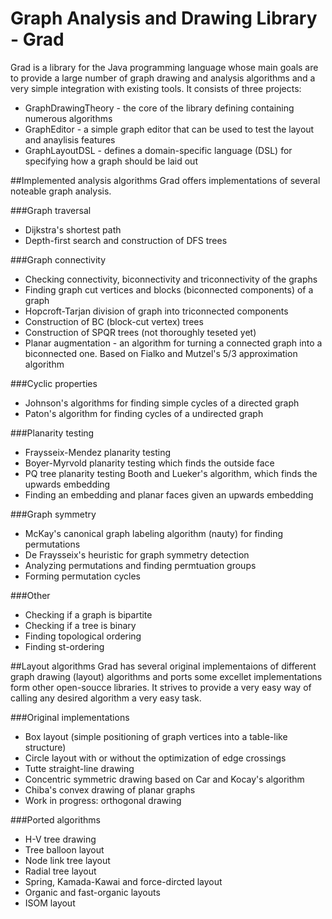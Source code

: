 # Graph Analysis and Drawing Library - Grad

Grad is a library for the Java programming language whose main goals are to provide a large number of graph drawing and analysis algorithms
and a very simple integration with existing tools. It consists of three projects:
- GraphDrawingTheory - the core of the library defining containing numerous algorithms
- GraphEditor - a simple graph editor that can be used to test the layout and anaylisis features
- GraphLayoutDSL - defines a domain-specific language (DSL) for specifying how a graph should be laid out

##Implemented analysis algorithms
Grad offers implementations of several noteable graph analysis.

###Graph traversal
- Dijkstra's shortest path
- Depth-first search and construction of DFS trees

###Graph connectivity
- Checking connectivity, biconnectivity and triconnectivity of the graphs
- Finding graph cut vertices and blocks (biconnected components) of a graph
- Hopcroft-Tarjan division of graph into triconnected components
- Construction of BC (block-cut vertex) trees
- Construction of SPQR trees (not thoroughly teseted yet)
- Planar augmentation - an algorithm for turning a connected graph into a biconnected one. Based on Fialko and Mutzel's 5/3 approximation algorithm

###Cyclic properties
- Johnson's algorithms for finding simple cycles of a directed graph
- Paton's algorithm for finding cycles of a undirected graph

###Planarity testing
- Fraysseix-Mendez planarity testing
- Boyer-Myrvold planarity testing which finds the outside face
- PQ tree planarity testing Booth and Lueker's algorithm, which finds the upwards embedding
- Finding an embedding and planar faces given an upwards embedding

###Graph symmetry
- McKay's canonical graph labeling algorithm (nauty) for finding permutations
- De Fraysseix's heuristic for graph symmetry detection
- Analyzing permutations and finding permtuation groups
- Forming permutation cycles

###Other
- Checking if a graph is bipartite
- Checking if a tree is binary
- Finding topological ordering
- Finding st-ordering

##Layout algorithms
Grad has several original implementaions of different graph drawing (layout) algorithms and ports some excellet implementations
form other open-soucce libraries. It strives to provide a very easy way of calling any desired algorithm a very easy task.

###Original implementations
- Box layout (simple positioning of graph vertices into a table-like structure)
- Circle layout with or without the optimization of edge crossings
- Tutte straight-line drawing
- Concentric symmetric drawing based on Car and Kocay's algorithm
- Chiba's convex drawing of planar graphs
- Work in progress: orthogonal drawing

###Ported algorithms
- H-V tree drawing
- Tree balloon layout
- Node link tree layout
- Radial tree layout
- Spring, Kamada-Kawai and force-dircted layout
- Organic and fast-organic layouts
- ISOM layout






